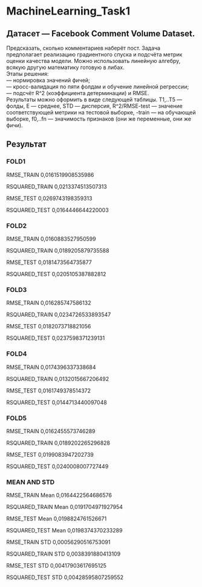 # MachineLearning_Task1

## Датасет — Facebook Comment Volume Dataset.  
Предсказать, сколько комментариев наберёт пост. Задача предполагает реализацию градиентного спуска и подсчёта метрик оценки качества модели. Можно использовать линейную алгебру, всякую другую математику готовую в либах.  
Этапы решения:  
— нормировка значений фичей;  
— кросс-валидация по пяти фолдам и обучение линейной регрессии;  
— подсчёт R^2 (коэффициента детерминации) и RMSE.  
Результаты можно оформить в виде следующей таблицы. T1,..T5 — фолды, E — среднее, STD — дисперсия, R^2/RMSE-test — значение соответствующей метрики на тестовой выборке, -train — на обучающей выборке, f0,..fn — значимость признаков (они же переменные, они же фичи).

## Результат
### FOLD1

RMSE_TRAIN 0,0161519908535986

RSQUARED_TRAIN 0,0213374513507313

RMSE_TEST 0,0269743198359313

RSQUARED_TEST 0,0164446644220003

### FOLD2

RMSE_TRAIN 0,0160883527950599

RSQUARED_TRAIN 0,0189205879735588

RMSE_TEST 0,0181473564735877

RSQUARED_TEST 0,0205105387882812

### FOLD3

RMSE_TRAIN 0,016285747586132

RSQUARED_TRAIN 0,0234726533893547

RMSE_TEST 0,0182073718821056

RSQUARED_TEST 0,0237598371239131

### FOLD4

RMSE_TRAIN 0,0174396337338684

RSQUARED_TRAIN 0,0132015667206492

RMSE_TEST 0,0161749378514372

RSQUARED_TEST 0,0144713440097048

### FOLD5
RMSE_TRAIN 0,0162455573746289

RSQUARED_TRAIN 0,0189202265296828

RMSE_TEST 0,0199083947202739

RSQUARED_TEST 0,0240008007727449

### MEAN AND STD

RMSE_TRAIN Mean 0,0164422564686576

RSQUARED_TRAIN Mean 0,0191704971927954

RMSE_TEST Mean 0,0198824761526671

RSQUARED_TEST Mean 0,0198374370233289

RMSE_TRAIN STD 0,00056290516753091

RSQUARED_TRAIN STD 0,0038391880413109

RMSE_TEST STD 0,00417903617695125

RSQUARED_TEST STD 0,00428595807259552
